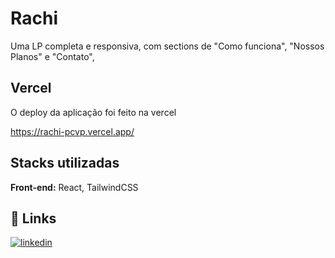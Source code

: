 
# Rachi

Uma LP completa e responsiva, com sections de "Como funciona", "Nossos Planos" e "Contato", 




## Vercel

O deploy da aplicação foi feito na vercel 

https://rachi-pcvp.vercel.app/


## Stacks utilizadas

**Front-end:** React, TailwindCSS




## 🔗 Links

[![linkedin](https://img.shields.io/badge/linkedin-0A66C2?style=for-the-badge&logo=linkedin&logoColor=white)](https://www.linkedin.com/in/paulo-vieira-8bb6911a2/)


